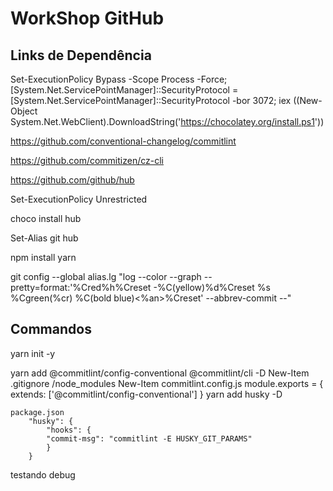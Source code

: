 # WorkShop GitHub

## Links de Dependência

Set-ExecutionPolicy Bypass -Scope Process -Force; [System.Net.ServicePointManager]::SecurityProtocol = [System.Net.ServicePointManager]::SecurityProtocol -bor 3072; iex ((New-Object System.Net.WebClient).DownloadString('https://chocolatey.org/install.ps1'))

https://github.com/conventional-changelog/commitlint

https://github.com/commitizen/cz-cli

https://github.com/github/hub

Set-ExecutionPolicy Unrestricted

choco install hub

Set-Alias git hub

npm install yarn


git config --global alias.lg "log --color --graph --pretty=format:'%Cred%h%Creset -%C(yellow)%d%Creset %s %Cgreen(%cr) %C(bold blue)<%an>%Creset' --abbrev-commit --"


## Commandos

yarn init -y

yarn add @commitlint/config-conventional @commitlint/cli -D
New-Item .gitignore
    /node_modules
New-Item commitlint.config.js
    module.exports = {
        extends: ['@commitlint/config-conventional']
    }
yarn add husky -D

    package.json
        "husky": {
            "hooks": {
            "commit-msg": "commitlint -E HUSKY_GIT_PARAMS"
            }
        }

testando debug